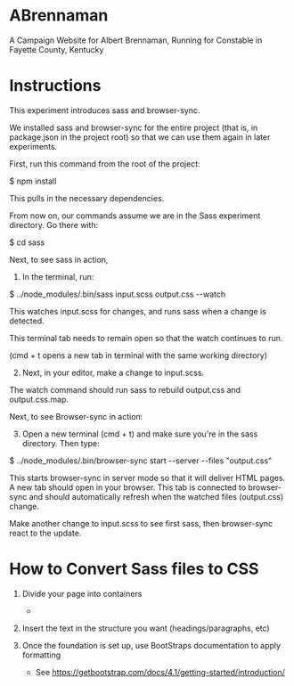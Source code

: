 # ABrennaman
A Campaign Website for Albert Brennaman, Running for Constable in Fayette County, Kentucky


# Instructions

This experiment introduces sass and browser-sync.

We installed sass and browser-sync for the entire project
(that is, in package.json in the project root) so that
we can use them again in later experiments.

First, run this command from the root of the project:

$ npm install

This pulls in the necessary dependencies.

From now on, our commands assume we are in the Sass experiment
directory. Go there with:

$ cd sass

Next, to see sass in action,

1. In the terminal, run:

$ ../node_modules/.bin/sass input.scss output.css --watch

This watches input.scss for changes, and runs sass when a
change is detected.

This terminal tab needs to remain open so that the watch
continues to run.

(cmd + t opens a new tab in terminal with
the same working directory)

2. Next, in your editor, make a change to input.scss.

The watch command should run sass to rebuild output.css
and output.css.map.

Next, to see Browser-sync in action:

3. Open a new terminal (cmd + t) and make sure you're in the sass directory. Then type:

$ ../node_modules/.bin/browser-sync start --server --files "output.css"

This starts browser-sync in server mode so that it will
deliver HTML pages. A new tab should open in your browser.
This tab is connected to browser-sync and should automatically
refresh when the watched files (output.css) change.

Make another change to input.scss to see first sass, then browser-sync
react to the update.



# How to Convert Sass files to CSS

1. Divide your page into containers
      * <div class="container"></div>

2. Insert the text in the structure you want (headings/paragraphs, etc)

3. Once the foundation is set up, use BootStraps documentation to apply formatting
    * See https://getbootstrap.com/docs/4.1/getting-started/introduction/

